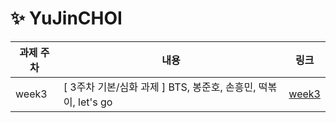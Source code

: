 # ✨ YuJinCHOI

| 과제 주차 | 내용 | 링크 |
|-----|--|--|
week3 | [ 3주차 기본/심화 과제 ] BTS, 봉준호, 손흥민, 떡볶이, let's go | [week3](https://in-sopt-web-yu-jin-choi.vercel.app/)
